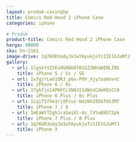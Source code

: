```yaml
---
layout: produk-casinghp
title: Comics Red Hood 2 iPhone Case
categories: iphone

# Produk
product-title: Comics Red Hood 2 iPhone Case
harga: 90000
sku: hn-2161
image-drive: 1q76UR3odyJm1wYAyukjoTz1IElGJoMfJ
gallery:
  - url: 1lgsktVZVEvOGHbbOlKU1Z3WhoWINLINS
    title: iPhone 5 / 5s / SE
  - url: 1x7gjrLwG1QRJ_pGu-P0V_Xjytoa6ovnC
    title: iPhone 6 / 6s
  - url: 1Tgkfjo14P6FCLSN9J21dWsVCdeKDzCC0
    title: iPhone 6 Plus / 6s Plus
  - url: 1LqiTSfXm1rjOFcuz-NdzNkI85bTm53M7
    title: iPhone 7 / 8
  - url: 1mEaWY72ghJcaSei6l-Az_lVYw6N572pk
    title: iPhone 7 Plus / 8 Plus
  - url: 1q76UR3odyJm1wYAyukjoTz1IElGJoMfJ
    title: iPhone X
---
```

